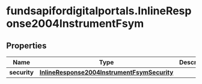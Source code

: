 # fundsapifordigitalportals.InlineResponse2004InstrumentFsym

## Properties

Name | Type | Description | Notes
------------ | ------------- | ------------- | -------------
**security** | [**InlineResponse2004InstrumentFsymSecurity**](InlineResponse2004InstrumentFsymSecurity.md) |  | [optional] 


